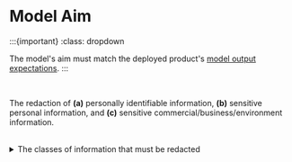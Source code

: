 <br>

# Model Aim

:::{important}
:class: dropdown

The model's aim must match the deployed product's <a href="../project/project.html#deployment-goal">model output expectations</a>.
:::


<br>

The redaction of **(a)** personally identifiable information, **(b)** sensitive personal information, and **(c)** sensitive commercial/business/environment information.

<br>

<details><summary>The classes of information that must be redacted</summary>

<br>

The acronyms in the table below are PII $\rightarrow$ Personally Identifiable Information, SPI $\rightarrow$ Sensitive Personal Information, and CBEI $\rightarrow$ commercial, business, and environment information.

<table style="width: 85%;">
    <colgroup>
        <col span="1" style="width: 37.0%;">
        <col span="1" style="width: 8.5%;">
        <col span="1" style="width: 8.5%;">
        <col span="1" style="width: 8.5%;">
        <col span="1" style="width: 8.5%;">
    </colgroup>
    <thead><tr style="text-align: left">
      <th>Item</th><th>Direct<br>PII</th><th>Indirect<br>PII</th><th>SPI</th><th>CBEI</th>
    </tr></thead>
        <tr><td>Full Name</td><td>&#10004;</td><td></td><td></td><td></td></tr>
        <tr><td>EMAIL Address</td><td>&#10004;</td><td></td><td></td><td></td></tr>
        <tr><td>Phone Number</td><td>&#10004;</td><td></td><td></td><td></td></tr>
        <tr><td>Home Address</td><td>&#10004;</td><td></td><td></td><td></td></tr>
        <tr><td>National Insurance Number</td><td>&#10004;</td><td></td><td></td><td></td></tr>
        <tr><td>Driver's License Number</td><td>&#10004;</td><td></td><td></td><td></td></tr>
        <tr><td>Vehicle License Plate</td><td>&#10004;</td><td></td><td></td><td></td></tr>
        <tr><td>Internet Protocol Address</td><td></td><td>&#10004;</td><td></td><td></td></tr>
        <tr><td>Date of Birth</td><td></td><td>&#10004;</td><td></td><td></td></tr>
        <tr><td>Financial data, e.g., bank account<br>details, credit card details, etc</td><td></td><td></td><td>&#10004;</td><td></td></tr>
        <tr><td>Geolocation Data of <br>Environments of Interest</td><td></td><td></td><td></td><td>&#10004;</td></tr>
        <tr><td>Client Business Details</td><td></td><td></td><td>&#10004;</td><td></td></tr>
        <tr><td>Protected Species</td><td></td><td></td><td></td><td>&#10004;</td></tr>
        <tr><td>Protected Species Locations</td><td></td><td></td><td></td><td>&#10004;</td></tr>
        <tr><td>Private Water Supplies</td><td></td><td></td><td></td><td>&#10004;</td></tr>
</table>

</details>


<br>
<br>

<br>
<br>

<br>
<br>

<br>
<br>

